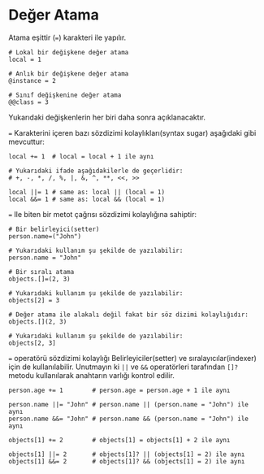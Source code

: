 # Değer Atama

Atama eşittir (`=`) karakteri ile yapılır.

```crystal
# Lokal bir değişkene değer atama
local = 1

# Anlık bir değişkene değer atama
@instance = 2

# Sınıf değişkenine değer atama
@@class = 3
```

Yukarıdaki değişkenlerin her biri daha sonra açıklanacaktır.

`=` Karakterini içeren bazı sözdizimi kolaylıkları(syntax sugar) aşağıdaki gibi mevcuttur:

```crystal
local += 1  # local = local + 1 ile aynı

# Yukarıdaki ifade aşağıdakilerle de geçerlidir:
# +, -, *, /, %, |, &, ^, **, <<, >>

local ||= 1 # same as: local || (local = 1)
local &&= 1 # same as: local && (local = 1)
```

`=` Ile biten bir metot çağrısı sözdizimi kolaylığına sahiptir:

```crystal
# Bir belirleyici(setter)
person.name=("John")

# Yukarıdaki kullanım şu şekilde de yazılabilir:
person.name = "John"

# Bir sıralı atama
objects.[]=(2, 3)

# Yukarıdaki kullanım şu şekilde de yazılabilir:
objects[2] = 3

# Değer atama ile alakalı değil fakat bir söz dizimi kolaylığıdır:
objects.[](2, 3)

# Yukarıdaki kullanım şu şekilde de yazılabilir:
objects[2, 3]
```

`=` operatörü sözdizimi kolaylığı Belirleyiciler(setter) ve sıralayıcılar(indexer) için de kullanılabilir. Unutmayın ki `||` ve `&&` operatörleri tarafından `[]?` metodu kullanılarak anahtarın varlığı kontrol edilir.

```crystal
person.age += 1        # person.age = person.age + 1 ile aynı

person.name ||= "John" # person.name || (person.name = "John") ile aynı
person.name &&= "John" # person.name && (person.name = "John") ile aynı

objects[1] += 2        # objects[1] = objects[1] + 2 ile aynı

objects[1] ||= 2       # objects[1]? || (objects[1] = 2) ile aynı
objects[1] &&= 2       # objects[1]? && (objects[1] = 2) ile aynı
```
